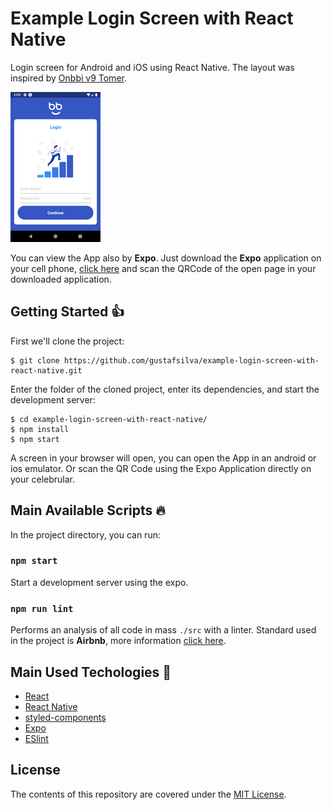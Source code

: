 # Example Login Screen with React Native

Login screen for Android and iOS using React Native. The layout was inspired by [Onbbi v9 Tomer](https://www.sketchappsources.com/free-source/3909-concept-game-app-sketch-freebie-resource.html).

![Example Login Screen With React Native Screenshot](./assets/images/screenshot.jpg)

You can view the App also by **Expo**.
Just download the **Expo** application on your cell phone, [click here](https://expo.io/) and scan the QRCode of the open page in your downloaded application.

## Getting Started :+1:
First we'll clone the project:
```shell
$ git clone https://github.com/gustafsilva/example-login-screen-with-react-native.git
```

Enter the folder of the cloned project, enter its dependencies, and start the development server:
```shell
$ cd example-login-screen-with-react-native/
$ npm install
$ npm start
```

A screen in your browser will open, you can open the App in an android or ios emulator.
Or scan the QR Code using the Expo Application directly on your celebrular.

## Main Available Scripts :fire:

In the project directory, you can run:

### `npm start`

Start a development server using the expo.

### `npm run lint`

Performs an analysis of all code in mass `./src` with a linter.
Standard used in the project is **Airbnb**, more information [click here](https://github.com/airbnb/javascript).

## Main Used Techologies :rocket:

- [React](http://reactjs.org)
- [React Native](https://facebook.github.io/react-native/)
- [styled-components](http://styled-components.com/)
- [Expo](https://expo.io/)
- [ESlint](https://eslint.org/)

## License
The contents of this repository are covered under the [MIT License](./LICENSE).